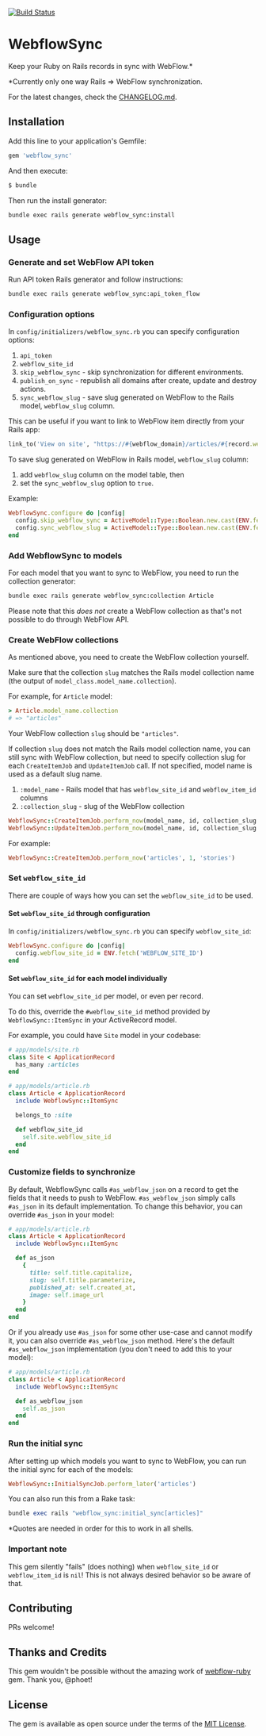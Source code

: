 [![Build Status](https://github.com/vfonic/webflow_sync/workflows/build/badge.svg)](https://github.com/vfonic/webflow_sync/actions)


# WebflowSync

Keep your Ruby on Rails records in sync with WebFlow.*

*Currently only one way Rails => WebFlow synchronization.

For the latest changes, check the [CHANGELOG.md](CHANGELOG.md).

## Installation

Add this line to your application's Gemfile:

```ruby
gem 'webflow_sync'
```

And then execute:

```bash
$ bundle
```

Then run the install generator:

```bash
bundle exec rails generate webflow_sync:install
```

## Usage

### Generate and set WebFlow API token

Run API token Rails generator and follow instructions:

```bash
bundle exec rails generate webflow_sync:api_token_flow
```
### Configuration options

In `config/initializers/webflow_sync.rb` you can specify configuration options:

1. `api_token`
2. `webflow_site_id`
3. `skip_webflow_sync` - skip synchronization for different environments.
4. `publish_on_sync` - republish all domains after create, update and destroy actions.
5. `sync_webflow_slug` - save slug generated on WebFlow to the Rails model, `webflow_slug` column.

  This can be useful if you want to link to WebFlow item directly from your Rails app:

  ```rb
  link_to('View on site', "https://#{webflow_domain}/articles/#{record.webflow_slug}", target: :blank)
  ```

  To save slug generated on WebFlow in Rails model, `webflow_slug` column:

  1. add `webflow_slug` column on the model table, then
  2. set the `sync_webflow_slug` option to `true`.

  Example:

  ```rb
  WebflowSync.configure do |config|
    config.skip_webflow_sync = ActiveModel::Type::Boolean.new.cast(ENV.fetch('SKIP_WEBFLOW_SYNC'))
    config.sync_webflow_slug = ActiveModel::Type::Boolean.new.cast(ENV.fetch('SYNC_WEBFLOW_SLUG'))
  end
  ```

### Add WebflowSync to models

For each model that you want to sync to WebFlow, you need to run the collection generator:

```bash
bundle exec rails generate webflow_sync:collection Article
```

Please note that this _does not_ create a WebFlow collection as that's not possible to do through WebFlow API.

### Create WebFlow collections

As mentioned above, you need to create the WebFlow collection yourself.

Make sure that the collection `slug` matches the Rails model collection name (the output of `model_class.model_name.collection`).

For example, for `Article` model:

```ruby
> Article.model_name.collection
# => "articles"
```

Your WebFlow collection `slug` should be `"articles"`.

If collection `slug` does not match the Rails model collection name, you can still sync with WebFlow collection, but need to specify collection slug for each `CreateItemJob` and `UpdateItemJob` call. If not specified, model name is used as a default slug name.

 1. `:model_name` - Rails model that has `webflow_site_id` and `webflow_item_id` columns
 2. `:collection_slug` - slug of the WebFlow collection
 
```ruby
WebflowSync::CreateItemJob.perform_now(model_name, id, collection_slug = model_name.underscore.dasherize.pluralize)
WebflowSync::UpdateItemJob.perform_now(model_name, id, collection_slug = model_name.underscore.dasherize.pluralize)
```

For example:

```ruby
WebflowSync::CreateItemJob.perform_now('articles', 1, 'stories')
```

### Set `webflow_site_id`

There are couple of ways how you can set the `webflow_site_id` to be used.

#### Set `webflow_site_id` through configuration

In `config/initializers/webflow_sync.rb` you can specify `webflow_site_id`:

```ruby
WebflowSync.configure do |config|
  config.webflow_site_id = ENV.fetch('WEBFLOW_SITE_ID')
end
```

#### Set `webflow_site_id` for each model individually

You can set `webflow_site_id` per model, or even per record.

To do this, override the `#webflow_site_id` method provided by `WebflowSync::ItemSync` in your ActiveRecord model.

For example, you could have `Site` model in your codebase:

```ruby
# app/models/site.rb
class Site < ApplicationRecord
  has_many :articles
end

# app/models/article.rb
class Article < ApplicationRecord
  include WebflowSync::ItemSync

  belongs_to :site

  def webflow_site_id
    self.site.webflow_site_id
  end
end
```

### Customize fields to synchronize

By default, WebflowSync calls `#as_webflow_json` on a record to get the fields that it needs to push to WebFlow. `#as_webflow_json` simply calls `#as_json` in its default implementation. To change this behavior, you can override `#as_json` in your model:

```ruby
# app/models/article.rb
class Article < ApplicationRecord
  include WebflowSync::ItemSync

  def as_json
    {
      title: self.title.capitalize,
      slug: self.title.parameterize,
      published_at: self.created_at,
      image: self.image_url
    }
  end
end
```

Or if you already use `#as_json` for some other use-case and cannot modify it, you can also override `#as_webflow_json` method. Here's the default `#as_webflow_json` implementation (you don't need to add this to your model):

```ruby
# app/models/article.rb
class Article < ApplicationRecord
  include WebflowSync::ItemSync

  def as_webflow_json
    self.as_json
  end
end
```

### Run the initial sync

After setting up which models you want to sync to WebFlow, you can run the initial sync for each of the models:

```ruby
WebflowSync::InitialSyncJob.perform_later('articles')
```

You can also run this from a Rake task:

```ruby
bundle exec rails "webflow_sync:initial_sync[articles]"
```

*Quotes are needed in order for this to work in all shells.

### Important note

This gem silently "fails" (does nothing) when `webflow_site_id` or `webflow_item_id` is `nil`! This is not always desired behavior so be aware of that.

## Contributing

PRs welcome!

## Thanks and Credits

This gem wouldn't be possible without the amazing work of [webflow-ruby](https://github.com/penseo/webflow-ruby) gem. Thank you, @phoet!


## License

The gem is available as open source under the terms of the [MIT License](https://opensource.org/licenses/MIT).
